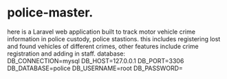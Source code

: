 # police-master.
here is a Laravel web application built to track motor vehicle crime information in police custody, police stastions. this includes registering  lost and found vehicles of different crimes, other features include crime registration and adding in staff.
 database:  
 DB_CONNECTION=mysql
DB_HOST=127.0.0.1
DB_PORT=3306
DB_DATABASE=police
DB_USERNAME=root
DB_PASSWORD=
 
